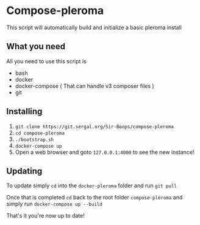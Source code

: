# Compose-pleroma

This script will automatically build and initialize a basic pleroma install 

## What you need
All you need to use this script is
* bash
* docker
* docker-compose ( That can handle v3 composer files )
* git

## Installing
1. `git clone https://git.sergal.org/Sir-Boops/compose-pleroma`
2. `cd compose-pleroma`
3. `./bootstrap.sh`
4. `docker-compose up`
5. Open a web browser and goto `127.0.0.1:4000` to see the new instance!

## Updating
To update simply `cd` into the `docker-pleroma` folder and run `git pull`

Once that is completed `cd` back to the root folder `compose-pleroma` and simply run `docker-compose up --build`

That's it you're now up to date!

